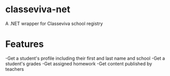 # classeviva-net
A .NET wrapper for Classeviva school registry

# Features
-Get a student's profile including their first and last name and school
-Get a student's grades
-Get assigned homework
-Get content published by teachers
